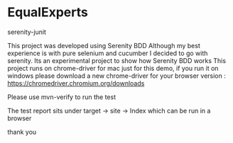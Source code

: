 # EqualExperts
serenity-junit

This project was developed using Serenity BDD 
Although my best experience is with pure selenium and cucumber I decided to go with serenity.
Its an experimental project to show how Serenity BDD works 
This project runs on chrome-driver for mac just for this demo, if you run it on windows please download a new chrome-driver 
for your browser version : https://chromedriver.chromium.org/downloads 

Please use mvn-verify to run the test

The test report sits under 
target -> site -> Index  which can be run in a browser

thank you


